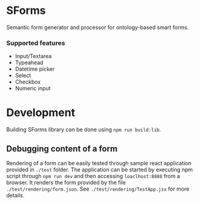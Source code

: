 # SForms

Semantic form generator and processor for ontology-based smart forms.

### Supported features

- Input/Textarea
- Typeahead
- Datetime picker
- Select
- Checkbox
- Numeric input

# Development 

Building SForms library can be done using `npm run build:lib`.

## Debugging content of a form

Rendering of a form can be easily tested through sample react application provided in `./test` folder. The application can be  started by executing npm script through `npm run dev` and then accessing `loaclhost:8888` from a browser. It renders the form provided by the file `./test/rendering/form.json`. See `./test/rendering/TestApp.jsx` for more details.